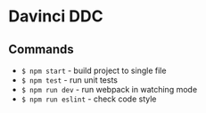 # Davinci DDC

## Commands

- `$ npm start` - build project to single file
- `$ npm test` - run unit tests
- `$ npm run dev` - run webpack in watching mode
- `$ npm run eslint` - check code style
